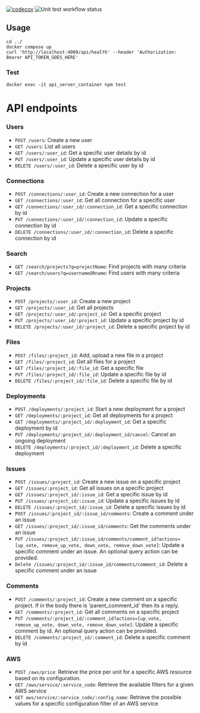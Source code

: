 [![codecov](https://codecov.io/gh/UsableSystemsLab/cdhub/graph/badge.svg?token=vIRfeXqXjk)](https://codecov.io/gh/UsableSystemsLab/cdhub)
![Unit test workflow status](https://github.com/UsableSystemsLab/cdhub/actions/workflows/unitTest.yml/badge.svg)

## Usage

```
cd ../
docker compose up
curl 'http://localhost:4000/api/health' --header 'Authorization: Bearer API_TOKEN_GOES_HERE'
```

### Test

```shell
docker exec -it api_server_container npm test
```

# API endpoints

### Users

- `POST /users`: Create a new user
- `GET /users`: List all users
- `GET /users/:user_id`: Get a specific user details by id 
- `PUT /users/:user_id`: Update a specific user details by id
- `DELETE /users/:user_id`: Delete a specific user by id

### Connections

- `POST /connections/:user_id`: Create a new connection for a user
- `GET /connections/:user_id`: Get all connection for a specific user
- `GET /connections/:user_id/:connection_id`: Get a specific connection by id
- `PUT /connections/:user_id/:connection_id`: Update a specific connection by id
- `DELETE /connections/:user_id/:connection_id`: Delete a specific connection by id

### Search

- `GET /search/projects?q=projectName`: Find projects with many criteria
- `GET /search/users?q=usernameORname`: Find users with many criteria

### Projects

- `POST /projects/:user_id`: Create a new project
- `GET /projects/:user_id`: Get all projects
- `GET /projects/:user_id/:project_id`: Get a specific project
- `PUT /projects/:user_id/:project_id`: Update a specific project by id
- `DELETE /projects/:user_id/:project_id`: Delete a specific project by id

### Files

- `POST /files/:project_id`: Add, upload a new file in a project
- `GET /files/:project_id`: Get all files for a project
- `GET /files/:project_id/:file_id`: Get a specific file
- `PUT /files/:project_id/:file_id`: Update a specific file by id
- `DELETE /files/:project_id/:file_id`: Delete a specific file by id

### Deployments

- `POST /deployments/:project_id`: Start a new deployment for a project
- `GET /deployments/:project_id`: Get all deployments for a project
- `GET /deployments/:project_id/:deployment_id`:  Get a specific deployment by id
- `PUT /deployments/:project_id/:deployment_id/cancel`: Cancel an ongoing deployment
- `DELETE /deployments/:project_id/:deployment_id`: Delete a specific deployment

### Issues

- `POST /issues/:project_id`: Create a new issue on a specific project
- `GET /issues/:project_id`: Get all issues on a specific project
- `GET /issues/:project_id/:issue_id`: Get a specific issue by id
- `PUT /issues/:project_id/:issue_id`: Update a specific issues by id
- `DELETE /issues/:project_id/:issue_id`: Delete a specific issues by id
- `POST /issues/:project_id/:issue_id/comments`: Create a comment under an issue
- `GET /issues/:project_id/:issue_id/comments`: Get the comments under an issue
- `PUT /issues/:project_id/:issue_id/comments/comment_id?actions=[up_vote, remove_up_vote, down_vote, remove_down_vote]`: Update a specific comment under an issue. An optional query action can be provided.
- `Delete /issues/:project_id/:issue_id/comments/comment_id`: Delete a specific comment under an issue

### Comments

- `POST /comments/:project_id`: Create a new comment on a specific project. If in the body there is 'parent_comment_id' then its a reply.
- `GET /comments/:project_id`: Get all comments on a specific project
- `PUT /comments/:project_id/:comment_id?actions=[up_vote, remove_up_vote, down_vote, remove_down_vote]`: Update a specific comment by id. An optional query action can be provided.
- `DELETE /comments/:project_id/:comment_id`: Delete a specific comment by id

### AWS

- `POST /aws/price`: Retrieve the price per unit for a specific AWS resource based on its configuration.
- `GET /aws/service/:service_code`: Retrieve the available filters for a given AWS service
- `GET aws/service/:service_code/:config_name`: Retrieve the possible values for a specific configuration filter of an AWS service